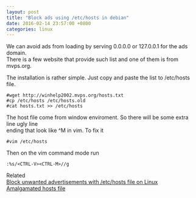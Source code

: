 ```yaml
---
layout: post
title: "Block ads using /etc/hosts in debian"
date: 2016-02-14 23:57:00 +0800  
categories: linux
---
```

We can avoid ads from loading by serving 0.0.0.0 or 127.0.0.1 for the ads domain.   
There is a few website that provide such list and one of them is from mvps.org.  

The installation is rather simple. Just copy and paste the list to /etc/hosts file.

    #wget http://winhelp2002.mvps.org/hosts.txt
    #cp /etc/hosts /etc/hosts.old
    #cat hosts.txt >> /etc/hosts

The host file come from window enviroment. So there will be some extra line ugly line   
ending that look like ^M in vim. To fix it

    #vim /etc/hosts

Then on the vim command mode run  

    :%s/<CTRL-V><CTRL-M>//g



Related  
[Block unwanted advertisements with /etc/hosts file on Linux ](http://www.putorius.net/2012/01/block-unwanted-advertisements-on.html)  
[Amalgamated hosts file](https://github.com/StevenBlack/hosts)


